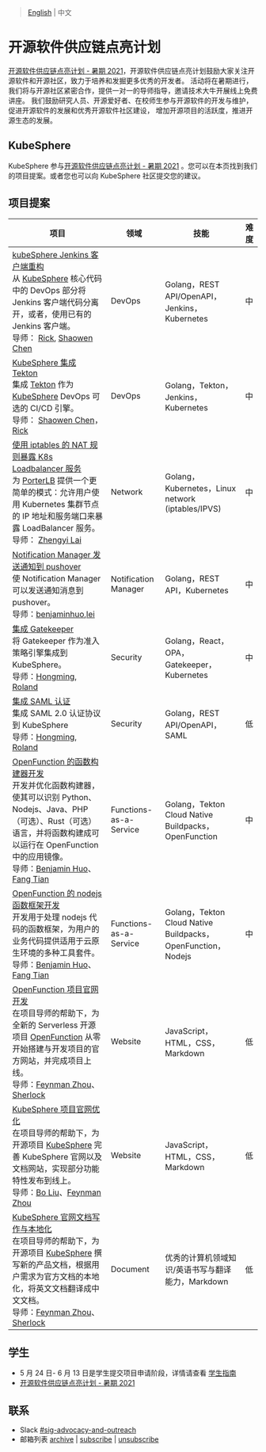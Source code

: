 
>  [English](README.md)  | 中文

# 开源软件供应链点亮计划
[开源软件供应链点亮计划 - 暑期 2021](https://summer.iscas.ac.cn)，开源软件供应链点亮计划鼓励大家关注开源软件和开源社区，致力于培养和发掘更多优秀的开发者。
活动将在暑期进行，我们将与开源社区紧密合作，提供一对一的导师指导，邀请技术大牛开展线上免费讲座。
我们鼓励研究人员、开源爱好者、在校师生参与开源软件的开发与维护，促进开源软件的发展和优秀开源软件社区建设，
增加开源项目的活跃度，推进开源生态的发展。

## KubeSphere

KubeSphere 参与[开源软件供应链点亮计划 - 暑期 2021](https://summer.iscas.ac.cn/#/org/projectlist) 。您可以在本页找到我们的项目提案。或者您也可以向 KubeSphere 社区提交您的建议。

## 项目提案

| 项目 | 领域 | 技能 | 难 度 |
| --- | --- | --- | --- |
| [kubeSphere Jenkins 客户端重构](kubeSphere-jenkins-client-refactor_zh-CN.md) <br/>从 [KubeSphere](https://github.com/kubesphere/kubesphere/) 核心代码中的 DevOps 部分将 Jenkins 客户端代码分离开，或者，使用已有的 Jenkins 客户端。<br/>导师： [Rick](https://github.com/LinuxSuRen/), [Shaowen Chen](https://github.com/shaowenchen/) | DevOps | Golang，REST API/OpenAPI，Jenkins，Kubernetes | 中 |
| [KubeSphere 集成 Tekton](kubeSphere-tekton-integration_zh-CN.md) <br/>集成 [Tekton](https://github.com/tektoncd/pipeline) 作为 [KubeSphere](https://github.com/kubesphere/kubesphere/) DevOps 可选的 CI/CD 引擎。 <br/>导师： [Shaowen Chen](https://github.com/shaowenchen/)，[Rick](https://github.com/LinuxSuRen/) | DevOps | Golang，Tekton，Jenkins，Kubernetes | 中 |
| [使用 iptables 的 NAT 规则暴露 K8s Loadbalancer 服务](expose-loadbalancer-services-using-iptables-nat-rules_zh-CN.md) <br/>为 [PorterLB](https://porterlb.io/) 提供一个更简单的模式：允许用户使用 Kubernetes 集群节点的 IP 地址和服务端口来暴露 LoadBalancer 服务。 <br/>导师： [Zhengyi Lai](https://github.com/zheng1) | Network              | Golang，Kubernetes，Linux network (iptables/IPVS) | 中 |
| [Notification Manager 发送通知到 pushover](support-send-notifications-to-pushover_zh-CN.md)<br/>使 Notification Manager 可以发送通知消息到 pushover。<br/>导师：[benjaminhuo](https://github.com/benjaminhuo),[lei](https://github.com/wanjunlei) | Notification Manager | Golang，REST API，Kubernetes                        | 中 |
| [集成 Gatekeeper](kubesphere-gatekeeper-integration.md) <br/>将 Gatekeeper 作为准入策略引擎集成到 KubeSphere。<br/>导师：[Hongming](https://github.com/wansir/), [Roland](https://github.com/rolandma1986/)| Security | Golang，React，OPA，Gatekeeper，Kubernetes | 中 |
| [集成 SAML 认证](KubeSphere-SAML-integrations_zh-CN.md) <br/>集成 SAML 2.0 认证协议到 KubeSphere<br/>导师：[Hongming](https://github.com/wansir/), [Roland](https://github.com/rolandma1986/)| Security | Golang，REST API/OpenAPI，SAML | 低 |
| [OpenFunction 的函数构建器开发](OpenFunction-function-builder_zh-CN.md) <br>开发并优化函数构建器，使其可以识别 Python、Nodejs、Java、PHP（可选）、Rust（可选）语言，并将函数构建成可以运行在 OpenFunction 中的应用镜像。<br>导师：[Benjamin Huo](https://github.com/benjaminhuo)、[Fang Tian](https://github.com/tpiperatgod/) | Functions-as-a-Service | Golang，Tekton Cloud Native Buildpacks，OpenFunction | 中 |
| [OpenFunction 的 nodejs 函数框架开发](OpenFunction-function-framework-nodejs_zh-CN.md) <br>开发用于处理 nodejs 代码的函数框架，为用户的业务代码提供适用于云原生环境的多种工具套件。<br>导师：[Benjamin Huo](https://github.com/benjaminhuo)、[Fang Tian](https://github.com/tpiperatgod/) | Functions-as-a-Service | Golang，Tekton Cloud Native Buildpacks，OpenFunction，Nodejs | 中 |
| [OpenFunction 项目官网开发](openfunction-website_zh-CN.md)<br>在项目导师的帮助下，为全新的 Serverless 开源项目 [OpenFunction](https://github.com/OpenFunction/OpenFunction) 从零开始搭建与开发项目的官方网站，并完成项目上线。<br>导师：[Feynman Zhou](https://github.com/FeynmanZhou)、[Sherlock](https://github.com/Sherlock113) | Website | JavaScript，HTML，CSS，Markdown | 低 |
| [KubeSphere 项目官网优化](kubesphere-website_zh-CN.md)<br>在项目导师的帮助下，为开源项目 [KubeSphere](https://github.com/kubesphere/kubesphere) 完善 KubeSphere 官网以及文档网站，实现部分功能特性发布到线上。<br>导师：[Bo Liu](https://github.com/liuboaibc)、[Feynman Zhou](https://github.com/FeynmanZhou) | Website | JavaScript，HTML，CSS，Markdown | 低 |
| [KubeSphere 官网文档写作与本地化](document-localization_zh-CN.md)<br>在项目导师的帮助下，为开源项目 [KubeSphere](https://github.com/kubesphere/kubesphere) 撰写新的产品文档，根据用户需求为官方文档的本地化，将英文文档翻译成中文文档。<br>导师：[Feynman Zhou](https://github.com/FeynmanZhou)、[Sherlock](https://github.com/Sherlock113) | Document | 优秀的计算机领域知识/英语书写与翻译能力，Markdown | 低 |

## 学生

* 5 月 24 日- 6 月 13 日是学生提交项目申请阶段，详情请查看 [学生指南](https://summer.iscas.ac.cn/help/student/)
* [开源软件供应链点亮计划 - 暑期 2021](https://summer.iscas.ac.cn/)

## 联系

- Slack [#sig-advocacy-and-outreach](https://kubesphere.slack.com/messages/sig-advocacy-and-outreach)
- 邮箱列表 [archive](https://groups.google.com/group/kubesphere-sig-advocacy-and-outreach/topics) | [subscribe](mailto:kubesphere-sig-advocacy-and-outreach+subscribe@googlegroups.com) | [unsubscribe](mailto:kubesphere-sig-advocacy-and-outreach+unsubscribe@googlegroups.com)

